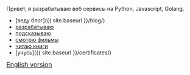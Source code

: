 Привет, я разрабатываю веб сервисы на Python, Javascript, Golang.

- [веду блог]({{ site.baseurl }}/blog/)
- [разрабатываю](https://github.com/st4lk)
- [подсказываю](https://stackoverflow.com/users/821594/stalk)
- [смотрю фильмы](https://www.kinopoisk.ru/user/13879508/comments/)
- [читаю книги](https://www.livelib.ru/reader/st4lk/read)
- [учусь]({{ site.baseurl }}/certificates/)

<a style="font-size: 1.2em" href="/en/">English version</a>
